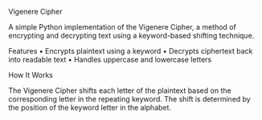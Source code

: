 Vigenere Cipher

A simple Python implementation of the Vigenere Cipher, a method of encrypting and decrypting text using a keyword-based shifting technique.

Features
	•	Encrypts plaintext using a keyword
	•	Decrypts ciphertext back into readable text
	•	Handles uppercase and lowercase letters

How It Works

The Vigenere Cipher shifts each letter of the plaintext based on the corresponding letter in the repeating keyword. The shift is determined by the position of the keyword letter in the alphabet.

